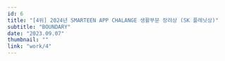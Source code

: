 ```yaml
---
id: 6
title: "[4위] 2024년 SMARTEEN APP CHALANGE 생활부문 장려상 (SK 플레닛상)"
subtitle: "BOUNDARY"
date: "2023.09.07"
thumbnail: ""
link: "work/4"
---
```

